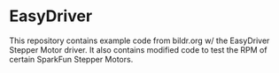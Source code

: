 # EasyDriver
This repository contains example code from bildr.org w/ the EasyDriver Stepper Motor driver. It also contains modified code to test the RPM of certain SparkFun Stepper Motors. 
